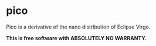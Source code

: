 # pico

Pico is a derivative of the nano distribution of Eclipse Virgo.

**This is free software with ABSOLUTELY NO WARRANTY.**
